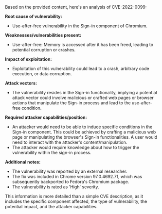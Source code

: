 Based on the provided content, here's an analysis of CVE-2022-0099:

**Root cause of vulnerability:**
*   Use-after-free vulnerability in the Sign-in component of Chromium.

**Weaknesses/vulnerabilities present:**
*   Use-after-free: Memory is accessed after it has been freed, leading to potential corruption or crashes.

**Impact of exploitation:**
*   Exploitation of this vulnerability could lead to a crash, arbitrary code execution, or data corruption.

**Attack vectors:**
*   The vulnerability resides in the Sign-in functionality, implying a potential attack vector could involve malicious or crafted web pages or browser actions that manipulate the Sign-in process and lead to the use-after-free condition.

**Required attacker capabilities/position:**
*   An attacker would need to be able to induce specific conditions in the Sign-in component. This could be achieved by crafting a malicious web page or manipulating the browser's Sign-in functionalities. A user would need to interact with the attacker's content/manipulation.
*   The attacker would require knowledge about how to trigger the vulnerability within the sign-in process.

**Additional notes:**
*   The vulnerability was reported by an external researcher.
*   The fix was included in Chrome version 97.0.4692.71, which was subsequently backported to Fedora's Chromium package.
*   The vulnerability is rated as 'High' severity.

This information is more detailed than a simple CVE description, as it includes the specific component affected, the type of vulnerability, the potential impact, and the attacker capabilities.